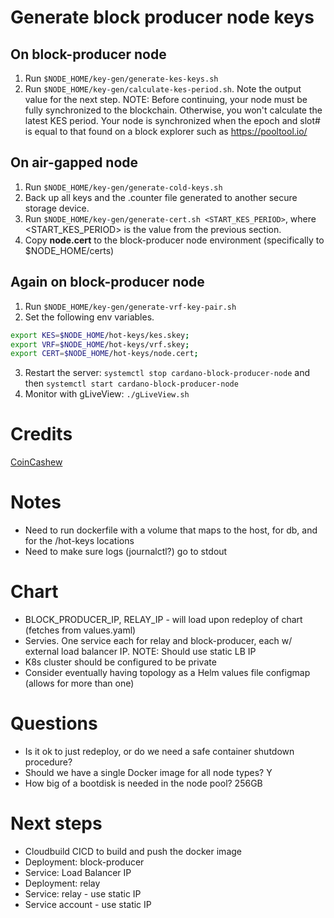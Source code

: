 # Generate block producer node keys
## On block-producer node
1. Run `$NODE_HOME/key-gen/generate-kes-keys.sh`
2. Run `$NODE_HOME/key-gen/calculate-kes-period.sh`. Note the output value for the next step. NOTE: Before continuing, your node must be fully synchronized to the blockchain. Otherwise, you won't calculate the latest KES period. Your node is synchronized when the epoch and slot# is equal to that found on a block explorer such as https://pooltool.io/

## On air-gapped node
1. Run `$NODE_HOME/key-gen/generate-cold-keys.sh`
2. Back up all keys and the .counter file generated to another secure storage device.
3. Run `$NODE_HOME/key-gen/generate-cert.sh <START_KES_PERIOD>`, where <START_KES_PERIOD> is the value from the previous section. 
4. Copy **node.cert** to the block-producer node environment (specifically to $NODE_HOME/certs)

## Again on block-producer node
1. Run `$NODE_HOME/key-gen/generate-vrf-key-pair.sh`
2. Set the following env variables. 
```bash
export KES=$NODE_HOME/hot-keys/kes.skey;
export VRF=$NODE_HOME/hot-keys/vrf.skey;
export CERT=$NODE_HOME/hot-keys/node.cert;
``` 
3. Restart the server: `systemctl stop cardano-block-producer-node` and then `systemctl start cardano-block-producer-node`
4. Monitor with gLiveView: `./gLiveView.sh`


# Credits
[CoinCashew](https://www.coincashew.com/coins/overview-ada/guide-how-to-build-a-haskell-stakepool-node#9-generate-block-producer-keys)

# Notes
- Need to run dockerfile with a volume that maps to the host, for db, and for the /hot-keys locations
- Need to make sure logs (journalctl?) go to stdout

# Chart
- BLOCK_PRODUCER_IP, RELAY_IP - will load upon redeploy of chart (fetches from values.yaml)
- Servies. One service each for relay and block-producer, each w/ external load balancer IP. NOTE: Should use static LB IP
- K8s cluster should be configured to be private
- Consider eventually having topology as a Helm values file configmap (allows for more than one)

# Questions
- Is it ok to just redeploy, or do we need a safe container shutdown procedure?
- Should we have a single Docker image for all node types? Y
- How big of a bootdisk is needed in the node pool? 256GB

# Next steps
- Cloudbuild CICD to build and push the docker image
- Deployment: block-producer
- Service: Load Balancer IP
- Deployment: relay
- Service: relay - use static IP
- Service account - use static IP
